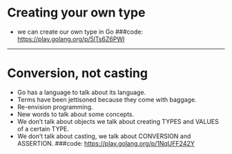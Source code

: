 # Creating your own type
- we can create our own type in Go
###code:
https://play.golang.org/p/5lTs6Z6PWI
---

# Conversion, not casting
- Go has a language to talk about its language.
- Terms have been jettisoned because they come with baggage.
- Re-envision programming. 
- New words to talk about some concepts. 
- We don’t talk about objects we talk about creating TYPES and VALUES of a certain TYPE.
- We don’t talk about casting, we talk about CONVERSION and ASSERTION.
###code:
https://play.golang.org/p/1NqUFF242Y 